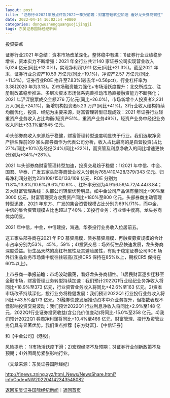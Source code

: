 ```yaml
---
layout: post
title: "证券行业2021年报点评及2022一季报前瞻：财富管理转型加速 看好龙头券商韧性"
date: 2022-04-14 16:02:54 +0800
categories: dongwuzhengquanguojijingji
tags: 东吴证券国际经纪新闻
---
```

<p>投资要点</p>
 <p>证券行业2021 年总结：资本市场改革深化，整体稳中有进：1)证券行业业绩稳步增长，资本实力不断增强：2021 年全行业共计140 家证券公司实现营业收入5,024 亿元(同比+12.0%)，实现净利润1,911 亿元(同比+21.3%)。截至2021 年末，证券行业总资产10.59 万亿元(同比+19.1%)，净资产2.57 万亿元(同比+11.3%)，证券行业ROE 抬升至7.83%(较去年+0.56pct)，行业杠杆率为3.38(2020 年为3.13)。2)市场融资能力强化+市场活跃度提升：北交所成立、注册制改革稳步推进、多层次资本市场体系完善推动市场直接融资能力不断强化；2021 年沪深股票成交金额276 万亿元(同比+26.0%)，市场新增个人投资者2,231万人(同比+24.1%)，新增机构投资者5.23 万户(同比+41%)。3)行业收入结构持续均衡优化，投资、经纪为主要来源，财富管理转型已现成效：2021 年证券行业轻重资产业务收入占比均衡(轻资产51%，重资产业务49%)，轻资产业务中经纪业务收入同比+33.1%至1545 亿元。</p>
 <p>4)头部券商收入来源趋于稳健，财富管理转型速度明显快于行业。我们选取净资产排名靠前的9 家头部券商作为代表公司分析，收入占比最高的是自营投资(占比27%/同比+10%)及经纪(24%/同比+22%)，而资管及利息净收入的同比增速更快(分别为+34%/+28%)。</p>
 <p>2021 年头部券商财富管理转型加速，投资交易趋于稳健：1)2021 年中信、中金、国君、华泰、广发五家头部券商营业收入分别为765/410/428/379/343 亿元、归母净利润分别为231/108/150/133/109 亿元、ROE 分别为11.8%/13.8%/10.6%/9.6%/10.6% 、杠杆率分别为4.91/6.59/4.72/4.44/3.84；2)大财富管理条线：头部公司转型优势明显，如中金公司产品保有量同比+90%至3000 亿元，财富管理买方收费资产同比+180%至800 亿元。头部券商主动管理转型迅速，2021 年东方、广发的集合资管规模占比分别为69%/71%，而中金、中信的集合资管规模占比也超过了40%；3)投行业务：行业集中度高，龙头券商优势明显。</p>
 <p>2021 年中信，中金，中信建投，海通，华泰投行业务收入位居前五。</p>
 <p>这五家头部券商在2021 年IPO 募资规模，债券募资规模，再融资募资规模的合计市占率分别为53%，45%，59%；4)投资交易：场外衍生品快速发展，龙头券商深度受益。衍生品天然的高杠杆属性及其避险属性，有助于稳定证券公司ROE.场外衍生品业务市场集中度往往较高(互换CR5 保持在85%以上，期权CR5 保持在60%以上)。</p>
 <p>上市券商一季报前瞻：市场波动震荡，看好龙头券商韧性。1)居民财富逐步迁移至金融市场，财富管理业务转型持续加速：我们预计2022Q1行业经纪业务净收入将同比+18.9%至373 亿元，行业资管业务收入将同比+42.6%至163 亿元。2)资本市场改革持续深化，投行业务将稳健发展：我们预计2022Q1 行业投行业务收入将同比+43.5%至173 亿元。3)融券快速发展推动资本中介业务提升，但指数表现不佳影响投资交易波动：我们预计2022Q1 行业利息净收入将同比+2.9%至148 亿元，2022Q1行业证券投资收益(含公允价值变动)将同比-15.0%至258 亿元。4)我们预计2022Q1 券商净利润将同比+10.4%至466 亿元，财富管理、投行及资管业务仍具有显著优势。我们重点推荐【东方财富】、【中信证券】</p>
 <p>和【中金公司】(港股)。</p>
 <p>风险提示： 1)市场活跃度下滑；2)宏观经济不及预期；3)证券行业创新政策不及预期；4)外围局势紧张影响行业。</p><p class="em_media">（文章来源：东吴证券国际经纪）</p>

<http://finews.zning.xyz/html_News/NewsShare.html?infoCode=NW202204142343548082>

[返回东吴证券国际经纪新闻](//finews.withounder.com/category/dongwuzhengquanguojijingji.html)｜[返回首页](//finews.withounder.com/)